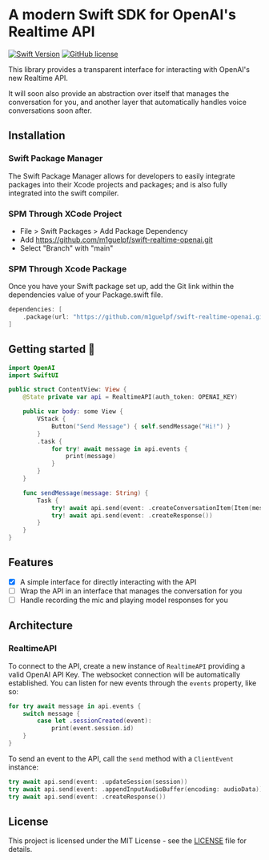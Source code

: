 # A modern Swift SDK for OpenAI's Realtime API

[![Swift Version](https://img.shields.io/endpoint?url=https%3A%2F%2Fswiftpackageindex.com%2Fapi%2Fpackages%2Fm1guelpf%2Fswift-realtime-openai%2Fbadge%3Ftype%3Dswift-versions&color=brightgreen)](http://swift.org)
[![GitHub license](https://img.shields.io/badge/license-MIT-blue.svg)](https://raw.githubusercontent.com/m1guelpf/swift-realtime-openai/main/LICENSE)

This library provides a transparent interface for interacting with OpenAI's new Realtime API.

It will soon also provide an abstraction over itself that manages the conversation for you, and another layer that automatically handles voice conversations soon after.

## Installation

### Swift Package Manager

The Swift Package Manager allows for developers to easily integrate packages into their Xcode projects and packages; and is also fully integrated into the swift compiler.

### SPM Through XCode Project

-   File > Swift Packages > Add Package Dependency
-   Add https://github.com/m1guelpf/swift-realtime-openai.git
-   Select "Branch" with "main"

### SPM Through Xcode Package

Once you have your Swift package set up, add the Git link within the dependencies value of your Package.swift file.

```swift
dependencies: [
    .package(url: "https://github.com/m1guelpf/swift-realtime-openai.git", .branch("main"))
]
```

## Getting started 🚀

```swift
import OpenAI
import SwiftUI

public struct ContentView: View {
	@State private var api = RealtimeAPI(auth_token: OPENAI_KEY)

	public var body: some View {
		VStack {
			Button("Send Message") { self.sendMessage("Hi!") }
		}
        .task {
			for try! await message in api.events {
                print(message)
            }
		}
	}

    func sendMessage(message: String) {
        Task {
            try! await api.send(event: .createConversationItem(Item(message: .init(id: "msg-1", from: .user, content: [.text(message)]))))
            try! await api.send(event: .createResponse())
        }
    }
}
```

## Features

-   [x] A simple interface for directly interacting with the API
-   [ ] Wrap the API in an interface that manages the conversation for you
-   [ ] Handle recording the mic and playing model responses for you

## Architecture

### RealtimeAPI

To connect to the API, create a new instance of `RealtimeAPI` providing a valid OpenAI API Key. The websocket connection will be automatically established. You can listen for new events through the `events` property, like so:

```swift
for try await message in api.events {
    switch message {
        case let .sessionCreated(event):
            print(event.session.id)
    }
}
```

To send an event to the API, call the `send` method with a `ClientEvent` instance:

```swift
try await api.send(event: .updateSession(session))
try await api.send(event: .appendInputAudioBuffer(encoding: audioData))
try await api.send(event: .createResponse())
```

## License

This project is licensed under the MIT License - see the [LICENSE](LICENSE) file for details.
